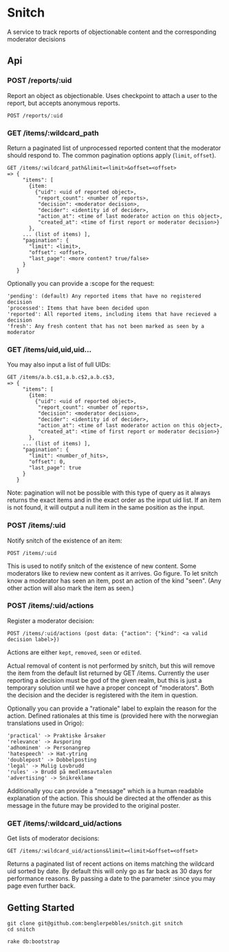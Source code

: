 # Snitch

A service to track reports of objectionable content and the corresponding moderator decisions


## Api


### POST /reports/:uid

Report an object as objectionable. Uses checkpoint to attach a user to the report, but accepts anonymous reports.

    POST /reports/:uid

### GET /items/:wildcard_path
Return a paginated list of unprocessed reported content that the moderator should respond to. The common pagination
options apply (`limit`, `offset`).

    GET /items/:wildcard_path&limit=<limit>&offset=<offset>
    => {
         "items": [
           {item:
             {"uid": <uid of reported object>,
              "report_count": <number of reports>,
              "decision": <moderator decision>,
              "decider": <identity id of decider>,
              "action_at": <time of last moderator action on this object>,
              "created_at": <time of first report or moderator decision>}
           },
         ... (list of items) ],
         "pagination": {
           "limit": <limit>,
           "offset": <offset>,
           "last_page": <more content? true/false>
         }
       }

Optionally you can provide a :scope for the request:

    'pending': (default) Any reported items that have no registered decision
    'processed': Items that have been decided upon
    'reported': All reported items, including items that have recieved a decision
    'fresh': Any fresh content that has not been marked as seen by a moderator

### GET /items/uid,uid,uid...
You may also input a list of full UIDs:

    GET /items/a.b.c$1,a.b.c$2,a.b.c$3,
    => {
         "items": [
           {item:
             {"uid": <uid of reported object>,
              "report_count": <number of reports>,
              "decision": <moderator decision>,
              "decider": <identity id of decider>,
              "action_at": <time of last moderator action on this object>,
              "created_at": <time of first report or moderator decision>}
           },
         ... (list of items) ],
         "pagination": {
           "limit": <number_of_hits>,
           "offset": 0,
           "last_page": true
         }
       }

Note: pagination will not be possible with this type of query as it always returns
the exact items and in the exact order as the input uid list.
If an item is not found, it will output a null item in the same position as the input.

### POST /items/:uid
Notify snitch of the existence of an item:

    POST /items/:uid

This is used to notify snitch of the existence of new content. Some moderators like to review new content as it
arrives. Go figure. To let snitch know a moderator has seen an item, post an action of the kind "seen". (Any
other action will also mark the item as seen.)


### POST /items/:uid/actions

Register a moderator decision:

    POST /items/:uid/actions (post data: {"action": {"kind": <a valid decision label>})

Actions are either ```kept```, ```removed```, ```seen``` or ```edited```.

Actual removal of content is not performed by snitch, but this will
remove the item from the default list returned by GET /items. Currently the user reporting a decision must
be god of the given realm, but this is just a temporary solution until we have a proper concept of "moderators".
Both the decision and the decider is registered with the item in question.

Optionally you can provide a "rationale" label to explain the reason for the action. Defined rationales at this time
is (provided here with the norwegian translations used in Origo):

    'practical' -> Praktiske årsaker
    'relevance' -> Avsporing
    'adhominem' -> Personangrep
    'hatespeech' -> Hat-ytring
    'doublepost' -> Dobbelposting
    'legal' -> Mulig Lovbrudd
    'rules' -> Brudd på medlemsavtalen
    'advertising' -> Snikreklame

Additionally you can provide a "message" which is a human readable explanation of the action. This should be directed at the
offender as this message in the future may be provided to the original poster.

### GET /items/:wildcard_uid/actions
Get lists of moderator decisions:

    GET /items/:wildcard_uid/actions&limit=<limit>&offset=<offset>

Returns a paginated list of recent actions on items matching the wildcard uid sorted by date. By default this will only
go as far back as 30 days for performance reasons. By passing a date to the parameter :since you may page even further back.


## Getting Started

    git clone git@github.com:benglerpebbles/snitch.git snitch
    cd snitch

    rake db:bootstrap
